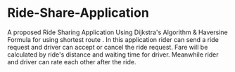 # Ride-Share-Application
A proposed Ride Sharing Application Using Dijkstra's Algorithm & Haversine Formula for using shortest route . In this application rider can send a ride request and driver can accept or cancel the ride request. Fare will be calculated by ride's distance and waiting time for driver. Meanwhile rider and driver can rate each other after the ride.
